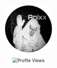 



<p align="center">
  <img src="https://github.com/nixxcop/assets/blob/main/profile.png" width="150" height="150" alt="Profile Picture">
 
</p>
<p align="center">
  <img src="https://komarev.com/ghpvc/?username=nixxcop&color=blue&style=flat" alt="Profile Views"/>
</p>

